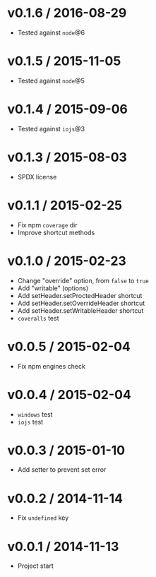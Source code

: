 v0.1.6 / 2016-08-29
==================

  * Tested against `node`@6

v0.1.5 / 2015-11-05
==================

  * Tested against `node`@5

v0.1.4 / 2015-09-06
==================

  * Tested against `iojs`@3

v0.1.3 / 2015-08-03
==================

  * SPDX license

v0.1.1 / 2015-02-25
==================

  * Fix npm `coverage` dir
  * Improve shortcut methods

v0.1.0 / 2015-02-23
==================

  * Change "override" option, from `false` to `true`
  * Add "writable" (options)
  * Add setHeader.setProctedHeader shortcut
  * Add setHeader.setOverrideHeader shortcut
  * Add setHeader.setWritableHeader shortcut
  * `coveralls` test

v0.0.5 / 2015-02-04
==================

  * Fix npm engines check

v0.0.4 / 2015-02-04
==================

  * `windows` test
  * `iojs` test

v0.0.3 / 2015-01-10
==================

  * Add setter to prevent set error

v0.0.2 / 2014-11-14
==================

  * Fix `undefined` key

v0.0.1 / 2014-11-13
==================

  * Project start
